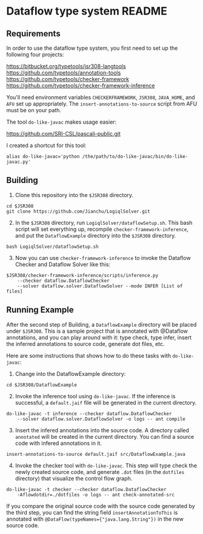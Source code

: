 Dataflow type system README
===========================

Requirements
------------

In order to use the dataflow type system, you first need to set up the
following four projects:

https://bitbucket.org/typetools/jsr308-langtools
https://github.com/typetools/annotation-tools
https://github.com/typetools/checker-framework
https://github.com/typetools/checker-framework-inference

You'll need environment variables `CHECKERFRAMEWORK`, `JSR308`,
`JAVA_HOME`, and `AFU` set up appropriately.
The `insert-annotations-to-source` script from AFU must be on your path.

The tool `do-like-javac` makes usage easier:

https://github.com/SRI-CSL/pascali-public.git                                        

I created a shortcut for this tool:

```
alias do-like-javac='python /the/path/to/do-like-javac/bin/do-like-javac.py'
```


Building
--------

1. Clone this repository into the `$JSR308` directory.

```
cd $JSR308
git clone https://github.com/Jianchu/LogiqlSolver.git
```

2. In the `$JSR308` directory, run
`LogiqlSolver/dataflowSetup.sh`. This bash script will set everything
up, recompile `checker-framework-inference`, and put the
`DataflowExample` directory into the `$JSR308` directory.

```
bash LogiqlSolver/dataflowSetup.sh
```

3. Now you can use `checker-framework-inference` to invoke the Dataflow
    Checker and Dataflow Solver like this:

```
$JSR308/checker-framework-inference/scripts/inference.py
    --checker dataflow.DataflowChecker
    --solver dataflow.solver.DataflowSolver --mode INFER [List of files]
```


Running Example
---------------

After the second step of Building, a `DataflowExample` directory will be
placed under `$JSR308`.  This is a sample project that is annotated with
@Dataflow annotations, and you can play around with it: type check,
type infer, insert the inferred annotations to source code, generate
dot files, etc.

Here are some instructions that shows how to do these tasks with `do-like-javac`:

1. Change into the DataflowExample directory:

```
cd $JSR308/DataflowExample
```

2. Invoke the inference tool using `do-like-javac`.
If the inference is successful, a `default.jaif` file will be
generated in the current directory.

```
do-like-javac -t inference --checker dataflow.DataflowChecker
    --solver dataflow.solver.DataflowSolver -o logs -- ant compile
```

3. Insert the infered annotations into the source code. A
directory called `annotated` will be created in the current directory. You can
find a source code with infered annotations in it.

```
insert-annotations-to-source default.jaif src/DataflowExample.java
```

4. Invoke the checker tool with `do-like-javac`.
This step will type check the newly created source code, and generate
`.dot` files (in the `dotfiles` directory) that visualize the
control flow graph.

```
do-like-javac -t checker --checker dataflow.DataflowChecker
    -Aflowdotdir=./dotfiles -o logs -- ant check-annotated-src
```

If you compare the original source code with the source code generated
by the third step, you can find the string field
`insertAnnotationToThis` is annotated with
`@DataFlow(typeNames={"java.lang.String"})` in the new source code.
